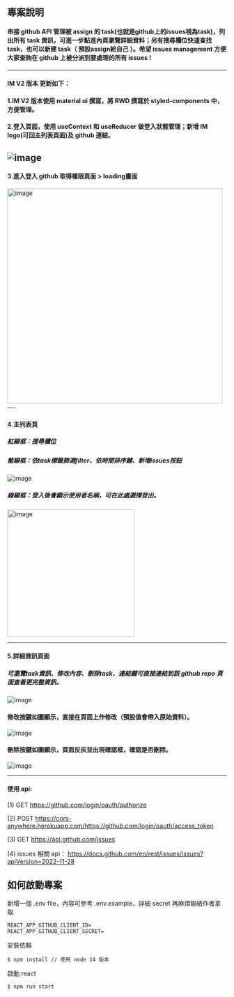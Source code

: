 ## 專案說明
#### 串接 github API 管理被 assign 的 task(也就是github上的issues視為task)，列出所有 task 資訊，可進一步點進內頁瀏覽詳細資料；另有搜尋欄位快速查找 task，也可以新建 task（ 預設assign給自己 ）。希望 issues management 方便大家查詢在 github 上被分派到要處理的所有 issues ! 
---
#### IM V2 版本 更新如下：
#### 1.IM V2 版本使用 material ui 撰寫，將 RWD 撰寫於 styled-components 中，方便管理。
#### 2.登入頁面，使用 useContext 和 useReducer 做登入狀態管理；新增 IM logo(可回主列表頁面)及 github 連結。
![image](https://github.com/hanhan0914/issues-management-v2/assets/91658568/032ce217-8db8-4f9a-8daf-9ddd044b6589)
---

#### 3.進入登入 github 取得權限頁面 > loading畫面
<img width="494" alt="image" src="https://images.cakeresume.com/Bnpa7/amy8611020923-7f0e18/d55f62fc-8137-4142-aa5f-ebecf6c678a4.png">
---

#### 4.主列表頁
##### 紅線框：搜尋欄位
##### 藍線框：依task標籤篩選filter、依時間排序鍵、新增issues按鈕
![image](https://github.com/hanhan0914/issues-management-v2/assets/91658568/3e5b46b3-d734-4be9-b8b5-f7248c4ecf56)

##### 綠線框：登入後會顯示使用者名稱，可在此處選擇登出。
<img width="292" alt="image" src="https://github.com/hanhan0914/issues-management-v2/assets/91658568/bf60ba51-e24a-470a-a1b1-6afe69fe4340">

---

#### 5.詳細資訊頁面
##### 可瀏覽task資訊、修改內容、刪除task、連結鍵可直接連結到該 github repo 頁面查看更完整資訊。

![image](https://github.com/hanhan0914/issues-management-v2/assets/91658568/94bca531-d2e2-4519-89f5-bdf4dcb90489)

#### 修改按鍵如圖顯示，直接在頁面上作修改（預設值會帶入原始資料）。
![image](https://github.com/hanhan0914/issues-management-v2/assets/91658568/06c991df-8481-46d8-830d-32fda796472c)

#### 刪除按鍵如圖顯示，頁面反灰並出現確認框，確認是否刪除。
![image](https://github.com/hanhan0914/issues-management-v2/assets/91658568/b33cdd77-98a7-4aaf-a396-053731226b40)


---

#### 使用 api:
(1) GET https://github.com/login/oauth/authorize

(2) POST https://cors-anywhere.herokuapp.com/https://github.com/login/oauth/access_token

(3) GET https://api.github.com/issues

(4) issues 相關 api：
https://docs.github.com/en/rest/issues/issues?apiVersion=2022-11-28


## 如何啟動專案

新增一個 .env file，內容可參考 .env.example，詳細 secret 再麻煩聯絡作者拿取


```
REACT_APP_GITHUB_CLIENT_ID=
REACT_APP_GITHUB_CLIENT_SECRET=
```

安裝依賴

```
$ npm install // 使用 node 14 版本
```

啟動 react

```
$ npm run start
```
